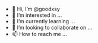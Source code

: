- 👋 Hi, I’m @goodxsy
- 👀 I’m interested in ...
- 🌱 I’m currently learning ...
- 💞️ I’m looking to collaborate on ...
- 📫 How to reach me ...

<!---
goodxsy/goodxsy is a ✨ special ✨ repository because its `README.md` (this file) appears on your GitHub profile.
You can click the Preview link to take a look at your changes.
--->
